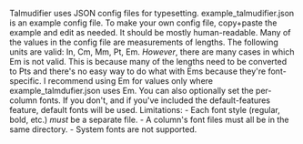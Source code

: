 Talmudifier uses JSON config files for typesetting. example_talmudifier.json is an example config file. To make your own config file, copy+paste the example and edit as needed. It should be mostly human-readable. Many of the values in the config file are measurements of lengths. The following units are valid: In, Cm, Mm, Pt, Em. *However*, there are many cases in which Em is not valid. This is because many of the lengths need to be converted to Pts and there's no easy way to do what with Ems because they're font-specific. I recommend using Em for values only where example_talmdufier.json uses Em. You can also optionally set the per-column fonts. If you don't, and if you've included the default-features feature, default fonts will be used. Limitations: - Each font style (regular, bold, etc.) *must* be a separate file. - A column's font files must all be in the same directory. - System fonts are not supported.